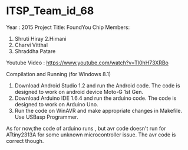 # ITSP_Team_id_68
Year : 2015
Project Title: FoundYou Chip
Members:
1. Shruti Hiray
2.Himani
3. Charvi Vitthal
4. Shraddha Patare

Youtube Video : https://www.youtube.com/watch?v=Tl0hH73XRBo


Compilation and Running (for Windows 8.1)

1) Download Android Studio 1.2 and run the Android code.
The code is designed to work on android device Moto-G 1st Gen.
2) Download Arduino IDE 1.6.4 and run the arduino code.
The code is designed to work on Arduino Uno.
3) Run the code on WinAVR and make appropriate changes in Makefile.
Use USBasp Programmer.

As for now,the code of arduino runs , but avr code doesn't run for ATtiny2313A for some unknown microcontroller issue.
The avr code is correct though.

